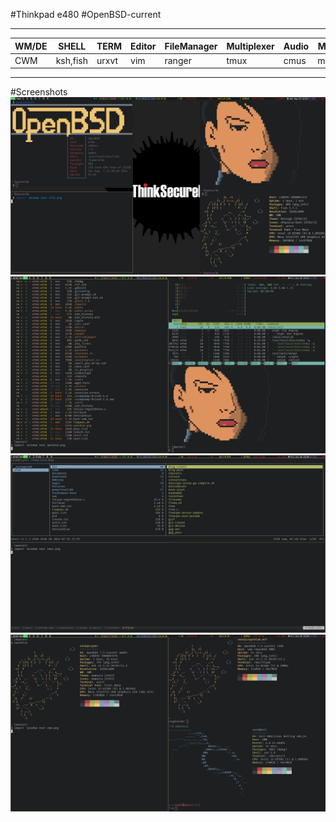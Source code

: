 #Thinkpad e480
#OpenBSD-current
__________________________________________________________________________________
|WM/DE|SHELL    |TERM |Editor|FileManager|Multiplexer|Audio|Mail|IRC  |Monitor   |
|-----|---------|-----|------|-----------|-----------|-----|----|-----|----------|
|CWM  |ksh,fish |urxvt|vim   |ranger     |tmux       |cmus |mutt|irssi|conky,dzen|
----------------------------------------------------------------------------------

#Screenshots
![Term](screenshots/info.png)
![Term](screenshots/term.png)
![Tmux](screenshots/tmux.png)
![VMM](screenshots/vmm.png)

